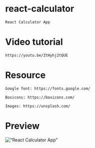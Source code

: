 # react-calculator

    React Calculator App

# Video tutorial

    https://youtu.be/ZtHyhj2tQUE

# Resource

    Google font: https://fonts.google.com/

    Boxicons: https://boxicons.com/

    Images: https://unsplash.com/

# Preview

!["React Calculator App"](https://user-images.githubusercontent.com/67447840/135576359-7dae35e3-bb63-47f3-81fe-dfe7d0bc3cb3.jpg "React Calculator App")
